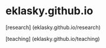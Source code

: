 # eklasky.github.io

[research] (eklasky.github.io/research)

[teaching] (eklasky.github.io/teaching)
